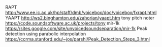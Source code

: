 RAPT    		    http://www.ee.ic.ac.uk/hp/staff/dmb/voicebox/doc/voicebox/fxrapt.html
YAAPT			    http://ws2.binghamton.edu/zahorian/yaapt.htm
tony pitch noter	https://code.soundsoftware.ac.uk/projects/tony
mir-1k			    https://sites.google.com/site/unvoicedsoundseparation/mir-1k
Peak detection using parabolic interpolation
                    https://ccrma.stanford.edu/~jos/parshl/Peak_Detection_Steps_3.html